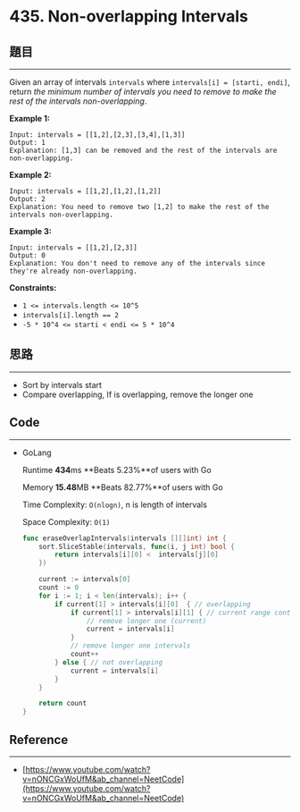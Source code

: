 # 435. Non-overlapping Intervals

## 題目

---

Given an array of intervals `intervals` where `intervals[i] = [starti, endi]`, return *the minimum number of intervals you need to remove to make the rest of the intervals non-overlapping*.

**Example 1:**

```
Input: intervals = [[1,2],[2,3],[3,4],[1,3]]
Output: 1
Explanation: [1,3] can be removed and the rest of the intervals are non-overlapping.

```

**Example 2:**

```
Input: intervals = [[1,2],[1,2],[1,2]]
Output: 2
Explanation: You need to remove two [1,2] to make the rest of the intervals non-overlapping.

```

**Example 3:**

```
Input: intervals = [[1,2],[2,3]]
Output: 0
Explanation: You don't need to remove any of the intervals since they're already non-overlapping.

```

**Constraints:**

- `1 <= intervals.length <= 10^5`
- `intervals[i].length == 2`
- `-5 * 10^4 <= starti < endi <= 5 * 10^4`

## 思路

---

- Sort by intervals start
- Compare overlapping, If is overlapping, remove the longer one

## Code

---

- GoLang
    
    Runtime **434**ms **Beats 5.23%**of users with Go
    
    Memory **15.48**MB **Beats 82.77%**of users with Go
    
    Time Complexity: `O(nlogn)`, n is length of  intervals
    
    Space Complexity: `O(1)`
    
    ```go
    func eraseOverlapIntervals(intervals [][]int) int {
        sort.SliceStable(intervals, func(i, j int) bool {
            return intervals[i][0] <  intervals[j][0]
        })
    
        current := intervals[0]
        count := 0
        for i := 1; i < len(intervals); i++ {
            if current[1] > intervals[i][0]  { // overlapping
                if current[1] > intervals[i][1] { // current range contain all intervals[1]
                    // remove longer one (current)
                    current = intervals[i]
                }
                // remove longer one intervals
                count++
            } else { // not overlapping
                current = intervals[i]
            }
        }
    
        return count
    }
    ```
    

## Reference

---

- [https://www.youtube.com/watch?v=nONCGxWoUfM&ab_channel=NeetCode](https://www.youtube.com/watch?v=nONCGxWoUfM&ab_channel=NeetCode)